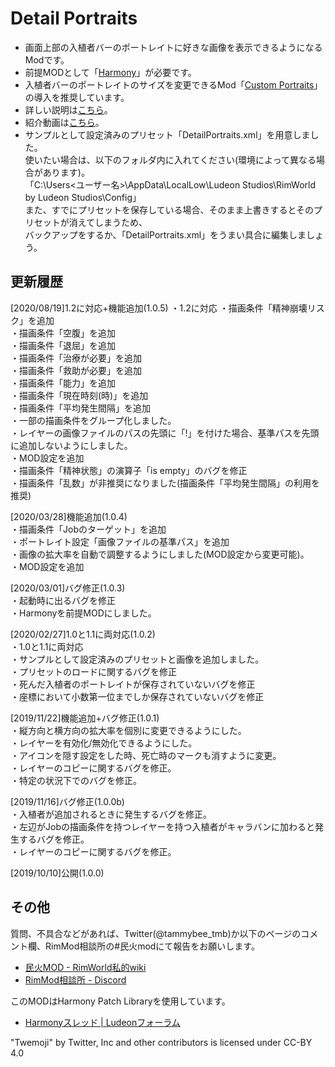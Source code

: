 # Detail Portraits
- 画面上部の入植者バーのポートレイトに好きな画像を表示できるようになるModです。  
- 前提MODとして「[Harmony](https://steamcommunity.com/sharedfiles/filedetails/?id=2009463077)」が必要です。
- 入植者バーのポートレイトのサイズを変更できるMod「[Custom Portraits](https://steamcommunity.com/sharedfiles/filedetails/?id=1569605867)」の導入を推奨しています。  
- 詳しい説明は[こちら](https://github.com/TammyBee/RimWorldMod_DetailPortraits/wiki)。
- 紹介動画は[こちら](https://www.nicovideo.jp/watch/sm35984080)。
- サンプルとして設定済みのプリセット「DetailPortraits.xml」を用意しました。  
使いたい場合は、以下のフォルダ内に入れてください(環境によって異なる場合があります)。  
「C:\Users\<ユーザー名>\AppData\LocalLow\Ludeon Studios\RimWorld by Ludeon Studios\Config」  
また、すでにプリセットを保存している場合、そのまま上書きするとそのプリセットが消えてしまうため、  
バックアップをするか、「DetailPortraits.xml」をうまい具合に編集しましょう。  


## 更新履歴
[2020/08/19]1.2に対応+機能追加(1.0.5)
・1.2に対応
・描画条件「精神崩壊リスク」を追加  
・描画条件「空腹」を追加  
・描画条件「退屈」を追加  
・描画条件「治療が必要」を追加  
・描画条件「救助が必要」を追加  
・描画条件「能力」を追加  
・描画条件「現在時刻(時)」を追加  
・描画条件「平均発生間隔」を追加  
・一部の描画条件をグループ化しました。  
・レイヤーの画像ファイルのパスの先頭に「!」を付けた場合、基準パスを先頭に追加しないようにしました。  
・MOD設定を追加  
・描画条件「精神状態」の演算子「is empty」のバグを修正  
・描画条件「乱数」が非推奨になりました(描画条件「平均発生間隔」の利用を推奨)  

[2020/03/28]機能追加(1.0.4)  
・描画条件「Jobのターゲット」を追加  
・ポートレイト設定「画像ファイルの基準パス」を追加  
・画像の拡大率を自動で調整するようにしました(MOD設定から変更可能)。  
・MOD設定を追加  

[2020/03/01]バグ修正(1.0.3)  
・起動時に出るバグを修正  
・Harmonyを前提MODにしました。   

[2020/02/27]1.0と1.1に両対応(1.0.2)  
・1.0と1.1に両対応  
・サンプルとして設定済みのプリセットと画像を追加しました。  
・プリセットのロードに関するバグを修正  
・死んだ入植者のポートレイトが保存されていないバグを修正  
・座標において小数第一位までしか保存されていないバグを修正   

[2019/11/22]機能追加+バグ修正(1.0.1)  
・縦方向と横方向の拡大率を個別に変更できるようにした。  
・レイヤーを有効化/無効化できるようにした。  
・アイコンを隠す設定をした時、死亡時のマークも消すように変更。  
・レイヤーのコピーに関するバグを修正。  
・特定の状況下でのバグを修正。   

[2019/11/16]バグ修正(1.0.0b)  
・入植者が追加されるときに発生するバグを修正。  
・左辺がJobの描画条件を持つレイヤーを持つ入植者がキャラバンに加わると発生するバグを修正。  
・レイヤーのコピーに関するバグを修正。  

[2019/10/10]公開(1.0.0)  


## その他  
質問、不具合などがあれば、Twitter(@tammybee_tmb)か以下のページのコメント欄、RimMod相談所の#民火modにて報告をお願いします。

- [民火MOD - RimWorld私的wiki](http://seesaawiki.jp/rimworld/d/%cc%b1%b2%d0%20MOD)  
- [RimMod相談所 - Discord](https://discordapp.com/invite/WfVjNxs)  

このMODはHarmony Patch Libraryを使用しています。  

- [Harmonyスレッド | Ludeonフォーラム](https://ludeon.com/forums/index.php?topic=29517.0)  

"Twemoji" by Twitter, Inc and other contributors is licensed under CC-BY 4.0
